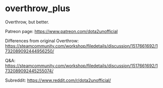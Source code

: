 # overthrow_plus
Overthrow, but better.

Patreon page: https://www.patreon.com/dota2unofficial

Differences from original Overthrow: https://steamcommunity.com/workshop/filedetails/discussion/1517661692/1732089092444956250/

Q&A: https://steamcommunity.com/workshop/filedetails/discussion/1517661692/1732089092445255074/

Subreddit: https://www.reddit.com/r/dota2unofficial/
